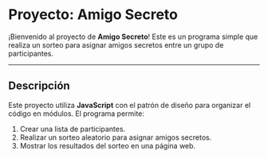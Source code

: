 # Proyecto: Amigo Secreto

¡Bienvenido al proyecto de **Amigo Secreto**! Este es un programa simple que realiza un sorteo para asignar amigos secretos entre un grupo de participantes.

---

## Descripción

Este proyecto utiliza **JavaScript** con el patrón de diseño para organizar el código en módulos. El programa permite:

1. Crear una lista de participantes.
2. Realizar un sorteo aleatorio para asignar amigos secretos.
3. Mostrar los resultados del sorteo en una página web.
